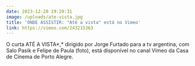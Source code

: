```yaml
---
date: 2023-12-28 19:29:31
image: /uploads/ate-vista.jpg
title: 'ONDE ASSISTIR: "Até a vista" está no Vimeo'
link: https://vimeo.com/243215363
---
```

O curta ATÉ A VISTA*,* dirigido por Jorge Furtado para a tv argentina, com Salo Pasik e Felipe de Paula (foto), está disponível no canal Vimeo da Casa de Cinema de Porto Alegre.